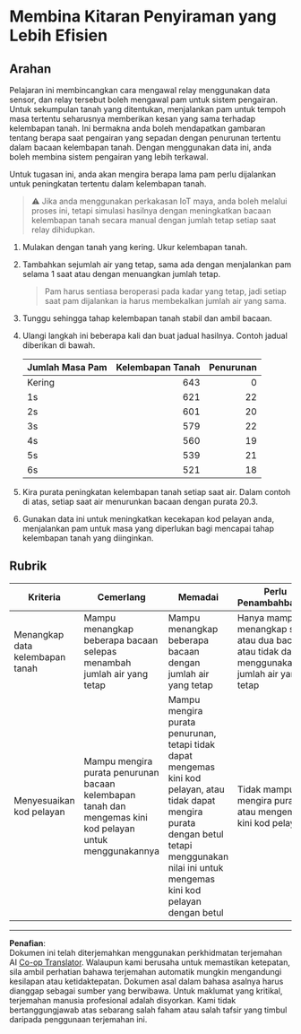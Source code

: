 <!--
CO_OP_TRANSLATOR_METADATA:
{
  "original_hash": "ed0fbd6aed084bfba7d5e2f206968c50",
  "translation_date": "2025-08-28T01:58:41+00:00",
  "source_file": "2-farm/lessons/3-automated-plant-watering/assignment.md",
  "language_code": "ms"
}
-->
# Membina Kitaran Penyiraman yang Lebih Efisien

## Arahan

Pelajaran ini membincangkan cara mengawal relay menggunakan data sensor, dan relay tersebut boleh mengawal pam untuk sistem pengairan. Untuk sekumpulan tanah yang ditentukan, menjalankan pam untuk tempoh masa tertentu seharusnya memberikan kesan yang sama terhadap kelembapan tanah. Ini bermakna anda boleh mendapatkan gambaran tentang berapa saat pengairan yang sepadan dengan penurunan tertentu dalam bacaan kelembapan tanah. Dengan menggunakan data ini, anda boleh membina sistem pengairan yang lebih terkawal.

Untuk tugasan ini, anda akan mengira berapa lama pam perlu dijalankan untuk peningkatan tertentu dalam kelembapan tanah.

> ⚠️ Jika anda menggunakan perkakasan IoT maya, anda boleh melalui proses ini, tetapi simulasi hasilnya dengan meningkatkan bacaan kelembapan tanah secara manual dengan jumlah tetap setiap saat relay dihidupkan.

1. Mulakan dengan tanah yang kering. Ukur kelembapan tanah.

1. Tambahkan sejumlah air yang tetap, sama ada dengan menjalankan pam selama 1 saat atau dengan menuangkan jumlah tetap.

    > Pam harus sentiasa beroperasi pada kadar yang tetap, jadi setiap saat pam dijalankan ia harus membekalkan jumlah air yang sama.

1. Tunggu sehingga tahap kelembapan tanah stabil dan ambil bacaan.

1. Ulangi langkah ini beberapa kali dan buat jadual hasilnya. Contoh jadual diberikan di bawah.

    | Jumlah Masa Pam | Kelembapan Tanah | Penurunan |
    | --- | --: | -: |
    | Kering | 643 |  0 |
    | 1s  | 621 | 22 |
    | 2s  | 601 | 20 |
    | 3s  | 579 | 22 |
    | 4s  | 560 | 19 |
    | 5s  | 539 | 21 |
    | 6s  | 521 | 18 |

1. Kira purata peningkatan kelembapan tanah setiap saat air. Dalam contoh di atas, setiap saat air menurunkan bacaan dengan purata 20.3.

1. Gunakan data ini untuk meningkatkan kecekapan kod pelayan anda, menjalankan pam untuk masa yang diperlukan bagi mencapai tahap kelembapan tanah yang diinginkan.

## Rubrik

| Kriteria | Cemerlang | Memadai | Perlu Penambahbaikan |
| -------- | --------- | -------- | -------------------- |
| Menangkap data kelembapan tanah | Mampu menangkap beberapa bacaan selepas menambah jumlah air yang tetap | Mampu menangkap beberapa bacaan dengan jumlah air yang tetap | Hanya mampu menangkap satu atau dua bacaan, atau tidak dapat menggunakan jumlah air yang tetap |
| Menyesuaikan kod pelayan | Mampu mengira purata penurunan bacaan kelembapan tanah dan mengemas kini kod pelayan untuk menggunakannya | Mampu mengira purata penurunan, tetapi tidak dapat mengemas kini kod pelayan, atau tidak dapat mengira purata dengan betul tetapi menggunakan nilai ini untuk mengemas kini kod pelayan dengan betul | Tidak mampu mengira purata, atau mengemas kini kod pelayan |

---

**Penafian**:  
Dokumen ini telah diterjemahkan menggunakan perkhidmatan terjemahan AI [Co-op Translator](https://github.com/Azure/co-op-translator). Walaupun kami berusaha untuk memastikan ketepatan, sila ambil perhatian bahawa terjemahan automatik mungkin mengandungi kesilapan atau ketidaktepatan. Dokumen asal dalam bahasa asalnya harus dianggap sebagai sumber yang berwibawa. Untuk maklumat yang kritikal, terjemahan manusia profesional adalah disyorkan. Kami tidak bertanggungjawab atas sebarang salah faham atau salah tafsir yang timbul daripada penggunaan terjemahan ini.